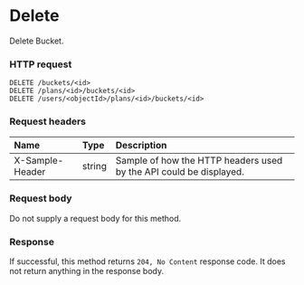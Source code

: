 # Delete

Delete Bucket.
### HTTP request
```http
DELETE /buckets/<id>
DELETE /plans/<id>/buckets/<id>
DELETE /users/<objectId>/plans/<id>/buckets/<id>

```
### Request headers
| Name       | Type | Description|
|:---------------|:--------|:----------|
| X-Sample-Header  | string  | Sample of how the HTTP headers used by the API could be displayed.|

### Request body
Do not supply a request body for this method.


### Response
If successful, this method returns `204, No Content` response code. It does not return anything in the response body.

